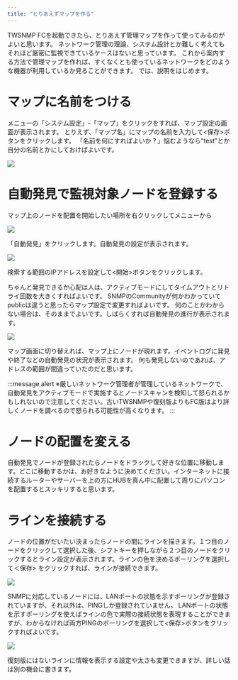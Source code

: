 ```yaml
---
title: "とりあえずマップを作る"
---
```



TWSNMP FCを起動できたら、とりあえず管理マップを作って使ってみるのがよいと思います。
ネットワーク管理の理論、システム設計とか難しく考えてもそれほど厳密に監視できているケースはないと思っています。
これから案内する方法で管理マップを作れば、すくなくとも使っているネットワークをどのような機器が利用しているか見ることができます。
では、説明をはじめます。


# マップに名前をつける

メニューの「システム設定」-「マップ」をクリックをすれば、マップ設定の画面が表示されます。
とりえず、「マップ名」にマップの名前を入力して<保存>ボタンをクリックします。
「名前を何にすればよいか？」悩むようなら"test"とか自分の名前とかにしておけばよいです。

![](/images/books/twsnmpfc-manual/picture_pc_caaa70d7e3690f2cfaf981af8f744264.png)

# 自動発見で監視対象ノードを登録する

マップ上のノードを配置を開始したい場所を右クリックしてメニューから

![](/images/books/twsnmpfc-manual/picture_pc_8c466d1d0f1e48aa715a8aba671812c4.png)

「自動発見」をクリックします。自動発見の設定が表示されます。

![](/images/books/twsnmpfc-manual/2022-07-02_05-38-40.png)

検索する範囲のIPアドレスを設定して<開始>ボタンをクリックします。

ちゃんと発見できるか心配は人は、アクティブモードにしてタイムアウトとリトライ回数を大きくすればよいです。
SNMPのCommunityが何かわかっていてpublicは違うと思ったらマップ設定で変更すればよいです。
何のことかわからない場合は、そのままでよいです。しばらくすれば自動発見の進行が表示されます。

![](/images/books/twsnmpfc-manual/picture_pc_9d2b8288ff614423c1ab50c075bb0c4d.png)

マップ画面に切り替えれば、マップ上にノードが現れます。イベントログに発見や終了などの自動発見の状況が表示されます。
何も発見しないのであれば、アドレスの範囲が間違っていたのだと思います。

:::message alert
※厳しいネットワーク管理者が管理しているネットワークで、自動発見をアクティブモードで実施するとノードスキャンを検知して怒られるかもしれないので注意してください。古いTWSNMPや復刻版よりもFC版はより詳しくノードを調べるので怒られる可能性が高くなります。
:::

# ノードの配置を変える

自動発見でノードが登録されたらノードをドラックして好きな位置に移動します。どこに移動するかは、お好きなように決めてください。インターネットに接続するルーターやサーバーを上の方にHUBを真ん中に配置して周りにパソコンを配置するとスッキリすると思います。

# ラインを接続する

ノードの位置がだいたい決まったらノードの間にラインを描きます。１つ目のノードをクリックして選択した後、シフトキーを押しながら２つ目のノードをクリックするとライン設定が表示されます。ラインの色を決めるポーリングを選択して＜保存> をクリックすれば、ラインが接続できます。

![](/images/books/twsnmpfc-manual/picture_pc_857535acfea9e552ebdd4df475b80a97.png)

SNMPに対応しているノードには、LANポートの状態を示すポーリングが登録されていますが、それ以外は、PINGしか登録されていません。
LANポートの状態を示すポーリングを使えばラインの色で実際の接続状態を表現することができますが、わからなければ両方PINGのポーリングを選択して<保存>ボタンをクリックすればよいです。

![](/images/books/twsnmpfc-manual/picture_pc_02d77921a752f5a2e45bc4981ad271e3.gif)

復刻版にはないラインに情報を表示する設定や太さも変更できますが、詳しい話は別の機会に書きます。



